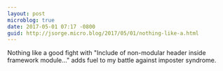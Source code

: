 ```yaml
---
layout: post
microblog: true
date: 2017-05-01 07:17 -0800
guid: http://jsorge.micro.blog/2017/05/01/nothing-like-a.html
---
```

Nothing like a good fight with "Include of non-modular header inside framework module..." adds fuel to my battle against imposter syndrome.
